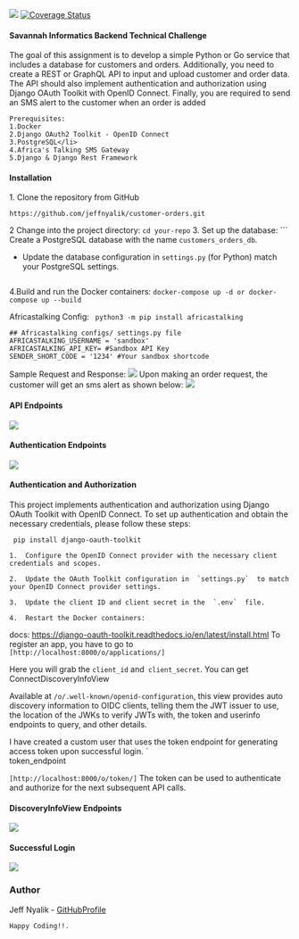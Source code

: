  ![](https://github.com/jeffnyalik/docker-summary/actions/workflows/python-app.yml/badge.svg) [![Coverage Status](https://coveralls.io/repos/github/jeffnyalik/docker-summary/badge.svg?branch=master)](https://coveralls.io/github/jeffnyalik/docker-summary?branch=master)
 <h4> Savannah Informatics Backend Technical Challenge</h4>

The goal of this assignment is to develop a simple Python or Go service that includes a database for customers and orders. 
Additionally, you need to create a REST or GraphQL API to input and upload customer and order data. The API should also implement authentication and authorization using Django OAuth Toolkit with OpenID Connect. Finally, you are required to send an SMS alert to the customer when an order is added

    Prerequisites:
    1.Docker
    2.Django OAuth2 Toolkit - OpenID Connect
    3.PostgreSQL</li>
    4.Africa's Talking SMS Gateway
    5.Django & Django Rest Framework

<h4>Installation</h4>
1. Clone the repository from GitHub

``` https://github.com/jeffnyalik/customer-orders.git ```

2 Change into the project directory:
	```cd your-repo```
3. Set up the database:
	``` 
Create a PostgreSQL database with the name  `customers_orders_db`.
-   Update the database configuration in  `settings.py`  (for Python)  match 		    your PostgreSQL settings.
	```
4.Build and run the Docker containers:
	``` docker-compose up -d or docker-compose up --build ```

Africastalking Config:
`` python3 -m pip install africastalking``
```
## Africastalking configs/ settings.py file
AFRICASTALKING_USERNAME = 'sandbox'
AFRICASTALKING_API_KEY= #Sandbox API Key
SENDER_SHORT_CODE = '1234' #Your sandbox shortcode
```
Sample Request and Response:
![](images/order_two.png)
Upon making an order request, the customer will get an sms alert as shown below:
![](images/order_one.png)

####  API Endpoints
![](images/apis.png)

####  Authentication Endpoints
![](images/auth_endpoints.png)

####  Authentication and Authorization
This project implements authentication and authorization using Django OAuth Toolkit with OpenID Connect. To set up authentication and obtain the necessary credentials, please follow these steps:

`` pip install django-oauth-toolkit``

```
1.  Configure the OpenID Connect provider with the necessary client credentials and scopes.
    
2.  Update the OAuth Toolkit configuration in  `settings.py`  to match your OpenID Connect provider settings.
    
3.  Update the client ID and client secret in the  `.env`  file.
    
4.  Restart the Docker containers:
```

docs: https://django-oauth-toolkit.readthedocs.io/en/latest/install.html
To register an app, you have to go to 
`[http://localhost:8000/o/applications/]`

Here you will grab the `client_id` and` client_secret`.
You can get ConnectDiscoveryInfoView

Available at  `/o/.well-known/openid-configuration`, this view provides auto discovery information to OIDC clients, telling them the JWT issuer to use, the location of the JWKs to verify JWTs with, the token and userinfo endpoints to query, and other details.

I have created a custom user that uses the token  endpoint for generating access token upon successful login.
`  
token_endpoint

`[http://localhost:8000/o/token/]`
The token can be used to authenticate and authorize for the next subsequent API calls.

#### DiscoveryInfoView Endpoints
![](images/openid_config.png)


#### Successful Login
![](images/login_success.png)


###  Author
Jeff Nyalik - <a href="https://github.com/jeffnyalik">GitHubProfile </a>

``Happy Coding!!.``